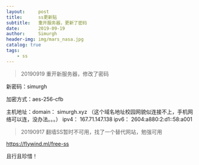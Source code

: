 ```yaml
---
layout:     post
title:      ss更新贴
subtitle:   重开服务器，更新了密码
date:       2019-09-19
author:     Simurgh
header-img: img/mars_nasa.jpg
catalog: true
tags:
    - ss
---
```


>20190919 重开新服务器，修改了密码

新密码：simurgh 

加密方式：aes-256-cfb

主机地址：domain： simurgh.xyz （这个域名地址校园网貌似连接不上，手机网络可以连，没办法。。。） 
           ipv4： 167.71.147.138 
           ipv6： 2604:a880:2:d1::58:a001



>20190917 翻墙SS暂时不可用，找了一个替代网站，勉强可用

https://flywind.ml/free-ss




且行且珍惜！




